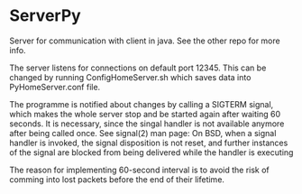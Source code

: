 # ServerPy
Server for communication with client in java. See the other repo for more info.

The server listens for connections on default port 12345. This can be changed by running ConfigHomeServer.sh which saves data into PyHomeServer.conf file.

The programme is notified about changes by calling a SIGTERM signal, which makes the whole server stop and be started again after waiting 60 seconds. It is necessary, since the singal handler is not available anymore after being called once. See signal(2) man page:
       On BSD,
       when a signal handler is invoked, the signal disposition is not
       reset, and further instances of the signal are blocked from being
       delivered while the handler is executing

The reason for implementing 60-second interval is to avoid the risk of comming into lost packets before the end of their lifetime.
